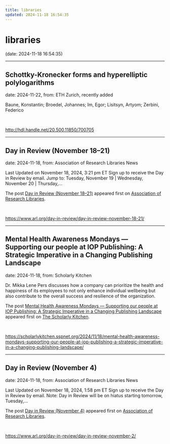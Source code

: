 ```yaml
---
title: libraries
updated: 2024-11-18 16:54:35
---
```


# libraries

(date: 2024-11-18 16:54:35)

---

## Schottky-Kronecker forms and hyperelliptic polylogarithms

date: 2024-11-22, from: ETH Zurich, recently added

Baune, Konstantin; Broedel, Johannes; Im, Egor; Lisitsyn, Artyom; Zerbini, Federico 

<br> 

<http://hdl.handle.net/20.500.11850/700705>

---

## Day in Review (November 18–21)

date: 2024-11-18, from: Association of Research Libraries News

<p>Last Updated on November 18, 2024, 3:21 pm ET Sign up to receive the Day in Review by email. Jump to: Tuesday, November 19 &#124; Wednesday, November 20 &#124; Thursday,...</p>
<p>The post <a href="https://www.arl.org/day-in-review/day-in-review-november-18-21/">Day in Review (November 18–21)</a> appeared first on <a href="https://www.arl.org">Association of Research Libraries</a>.</p>
 

<br> 

<https://www.arl.org/day-in-review/day-in-review-november-18-21/>

---

## Mental Health Awareness Mondays — Supporting our people at IOP Publishing: A Strategic Imperative in a Changing Publishing Landscape

date: 2024-11-18, from: Scholarly Kitchen

<p>Dr. Mikka Lene Pers discusses how a company can prioritize the health and happiness of its employees to not only enhance individual wellbeing but also contribute to the overall success and resilience of the organization.  </p>
<p>The post <a href="https://scholarlykitchen.sspnet.org/2024/11/18/mental-health-awareness-mondays-supporting-our-people-at-iop-publishing-a-strategic-imperative-in-a-changing-publishing-landscape/">Mental Health Awareness Mondays &#8212; Supporting our people at IOP Publishing: A Strategic Imperative in a Changing Publishing Landscape</a> appeared first on <a href="https://scholarlykitchen.sspnet.org">The Scholarly Kitchen</a>.</p>
 

<br> 

<https://scholarlykitchen.sspnet.org/2024/11/18/mental-health-awareness-mondays-supporting-our-people-at-iop-publishing-a-strategic-imperative-in-a-changing-publishing-landscape/>

---

## Day in Review (November 4)

date: 2024-11-18, from: Association of Research Libraries News

<p>Last Updated on November 18, 2024, 1:58 pm ET Sign up to receive the Day in Review by email. Note: Day in Review will be on hiatus starting tomorrow, Tuesday,...</p>
<p>The post <a href="https://www.arl.org/day-in-review/day-in-review-november-2/">Day in Review (November 4)</a> appeared first on <a href="https://www.arl.org">Association of Research Libraries</a>.</p>
 

<br> 

<https://www.arl.org/day-in-review/day-in-review-november-2/>

